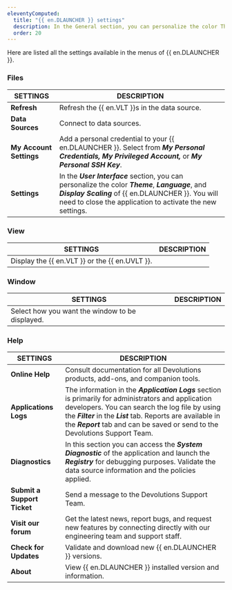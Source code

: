 ```yaml
---
eleventyComputed:
  title: "{{ en.DLAUNCHER }} settings"
  description: In the General section, you can personalize the color Theme and Language of {{ en.DLAUNCHER }}.
  order: 20
---
```

Here are listed all the settings available in the menus of {{ en.DLAUNCHER }}. 

### Files

| SETTINGS | DESCRIPTION |
|--------|-------------|
| **Refresh**         | Refresh the {{ en.VLT }}s in the data source.                                                                                                                                 |
| **Data Sources**    | Connect to data sources.                                                                                                                                                        |
| **My Account Settings** | Add a personal credential to your {{ en.DLAUNCHER }}. Select from ***My Personal Credentials, My Privileged Account,*** or ***My Personal SSH Key***.     |
| **Settings**        | In the ***User Interface*** section, you can personalize the color ***Theme***, ***Language***, and ***Display Scaling*** of {{ en.DLAUNCHER }}. You will need to close the application to activate the new settings. |

### View

| SETTINGS   | DESCRIPTION |
|--------|-------------|
| Display the {{ en.VLT }} or the {{ en.UVLT }}. |

### Window

| SETTINGS | DESCRIPTION |
|--------|-------------|
| Select how you want the window to be displayed. |

### Help

| SETTINGS | DESCRIPTION |
|--------|-------------|
| **Online Help**      | Consult documentation for all Devolutions products, add-ons, and companion tools.                                                                                                   |
| **Applications Logs**| The information in the ***Application Logs*** section is primarily for administrators and application developers. You can search the log file by using the ***Filter*** in the ***List*** tab. Reports are available in the ***Report*** tab and can be saved or send to the Devolutions Support Team. |
| **Diagnostics**      | In this section you can access the ***System Diagnostic*** of the application and launch the ***Registry*** for debugging purposes. Validate the data source information and the policies applied. |
| **Submit a Support Ticket** | Send a message to the Devolutions Support Team.                                                                                                                                     |
| **Visit our forum**  | Get the latest news, report bugs, and request new features by connecting directly with our engineering team and support staff.                                                      |
| **Check for Updates**| Validate and download new {{ en.DLAUNCHER }} versions.                                                                                                                           |
| **About**            | View {{ en.DLAUNCHER }} installed version and information.                                                                                                                       |
